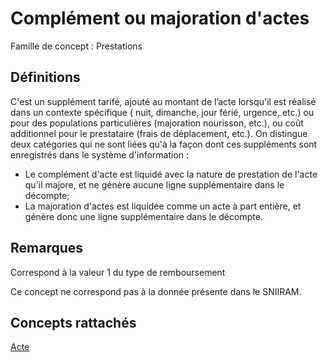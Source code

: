 # Complément ou majoration d'actes 
<!-- SPDX-License-Identifier: MPL-2.0 -->

Famille de concept : Prestations

## Définitions

C'est un supplément tarifé, ajouté au montant de l’acte lorsqu'il est réalisé dans un contexte spécifique ( nuit, dimanche, jour férié, urgence, etc.) ou pour des populations particulières (majoration nourisson, etc.), ou coût additionnel pour le prestataire (frais de déplacement, etc.).
On distingue deux catégories qui ne sont liées qu'à la façon dont ces suppléments sont enregistrés dans le système d'information :
- Le complément d'acte est liquidé avec la nature de prestation de l'acte qu'il majore, et ne génère aucune ligne supplémentaire dans le décompte;
- La majoration d'actes est liquidée comme un acte à part entière, et génère donc une ligne supplémentaire dans le décompte.

## Remarques

Correspond à la valeur 1 du type de remboursement

Ce concept ne correspond pas à la donnée présente dans le SNIIRAM.

## Concepts rattachés

[Acte](acte.md)

